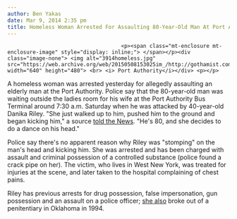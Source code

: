 ```yaml
---
author: Ben Yakas
date: Mar 9, 2014 2:35 pm
title: Homeless Woman Arrested For Assaulting 80-Year-Old Man At Port Authority
---
```


	
										<p><span class="mt-enclosure mt-enclosure-image" style="display: inline;"> </span></p><div class="image-none"> <img alt="3914homeless.jpg" src="https://web.archive.org/web/20150508153025im_/http://gothamist.com/attachments/byakas/3914homeless.jpg" width="640" height="480"> <br> <i> Port Authority</i></div> <p></p>

<p>A homeless woman was arrested yesterday for allegedly assaulting an elderly man at the Port Authority. Police say that the 80-year-old man was waiting outside the ladies room for his wife at the Port Authority Bus Terminal around 7:30 a.m. Saturday when he was attacked by 40-year-old Danika Riley. &quot;She just walked up to him, pushed him to the ground and began kicking him,&quot; a source <a href="https://web.archive.org/web/20150508153025/http://www.nydailynews.com/new-york/nyc-crime/woman-attacks-stomps-elderly-man-head-port-authority-article-1.1715628">told the News</a>. &quot;He&apos;s 80, and she decides to do a dance on his head.&quot;</p>

<p>Police say there&apos;s no apparent reason why Riley was &quot;stomping&quot; on the man&apos;s head and kicking him. She was arrested and has been charged with assault and criminal possession of a controlled substance (police found a crack pipe on her). The victim, who lives in West New York, was treated for injuries at the scene, and later taken to the hospital complaining of chest pains.</p>

<p>Riley has previous arrests for drug possession, false impersonation, gun possession and an assault on a police officer; <a href="https://web.archive.org/web/20150508153025/http://www.nbcnewyork.com/news/local/Woman-40-Arrested-for-Beating-Up-Man-80-in-NYC-249143401.html">she also</a> broke out of a penitentiary in Oklahoma in 1994. </p>					
										
									
				